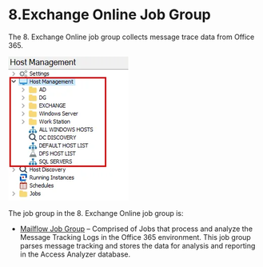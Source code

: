 # 8.Exchange Online Job Group

The 8. Exchange Online job group collects message trace data from Office 365.

![8.Exchange Online Job Group in the Jobs Tree](../../../../../../static/img/product_docs/accessanalyzer/admin/hostmanagement/jobstree.webp)

The job group in the 8. Exchange Online job group is:

- [Mailflow Job Group](mailflow/overview.md) – Comprised of Jobs that process and analyze the
  Message Tracking Logs in the Office 365 environment. This job group parses message tracking and
  stores the data for analysis and reporting in the Access Analyzer database.
